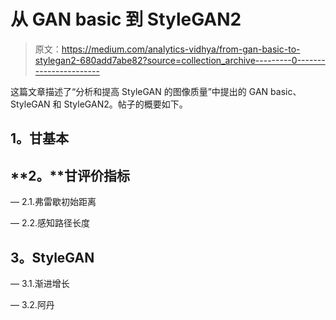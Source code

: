 # 从 GAN basic 到 StyleGAN2

> 原文：<https://medium.com/analytics-vidhya/from-gan-basic-to-stylegan2-680add7abe82?source=collection_archive---------0----------------------->

这篇文章描述了“分析和提高 StyleGAN 的图像质量”中提出的 GAN basic、StyleGAN 和 StyleGAN2。帖子的概要如下。

## **1。甘基本**

## **2。**甘评价指标

— 2.1.弗雷歇初始距离

— 2.2.感知路径长度

## **3。StyleGAN**

— 3.1.渐进增长

— 3.2.阿丹